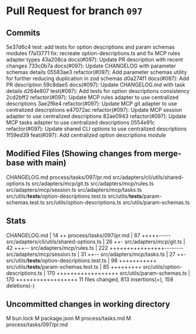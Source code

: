# Pull Request for branch `097`

## Commits
5e37d6c4 test: add tests for option descriptions and param schemas modules
f7a13771 fix: recreate option-descriptions.ts and fix MCP rules adapter types
43a208ca docs(#097): Update PR description with recent changes
733c0b7a docs(#097): Update CHANGELOG with parameter schemas details
05583ae3 refactor(#097): Add parameter schemas utility for further reducing duplication in zod schemas
d0a274f1 docs(#097): Add PR description
59c8dae5 docs(#097): Update CHANGELOG.md with task details
d264e807 test(#097): Add tests for option descriptions consistency
2cd2bff2 refactor(#097): Update MCP rules adapter to use centralized descriptions
3ae2f6e4 refactor(#097): Update MCP git adapter to use centralized descriptions
e47072ac refactor(#097): Update MCP session adapter to use centralized descriptions
82ae0943 refactor(#097): Update MCP tasks adapter to use centralized descriptions
0554e91c refactor(#097): Update shared CLI options to use centralized descriptions
1f59ed39 feat(#097): Add centralized option descriptions module


## Modified Files (Showing changes from merge-base with main)
CHANGELOG.md
process/tasks/097/pr.md
src/adapters/cli/utils/shared-options.ts
src/adapters/mcp/git.ts
src/adapters/mcp/rules.ts
src/adapters/mcp/session.ts
src/adapters/mcp/tasks.ts
src/utils/__tests__/option-descriptions.test.ts
src/utils/__tests__/param-schemas.test.ts
src/utils/option-descriptions.ts
src/utils/param-schemas.ts


## Stats
CHANGELOG.md                                    |  14 ++
 process/tasks/097/pr.md                         |  87 +++++-----
 src/adapters/cli/utils/shared-options.ts        |  26 ++-
 src/adapters/mcp/git.ts                         |  42 +++--
 src/adapters/mcp/rules.ts                       | 222 ++++++++++++++++--------
 src/adapters/mcp/session.ts                     |  31 ++--
 src/adapters/mcp/tasks.ts                       |  27 ++-
 src/utils/__tests__/option-descriptions.test.ts |  98 +++++++++++
 src/utils/__tests__/param-schemas.test.ts       |  85 +++++++++
 src/utils/option-descriptions.ts                | 170 ++++++++++++++++++
 src/utils/param-schemas.ts                      | 170 ++++++++++++++++++
 11 files changed, 813 insertions(+), 159 deletions(-)
## Uncommitted changes in working directory
M	bun.lock
M	package.json
M	process/tasks.md
M	process/tasks/097/pr.md


